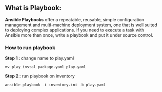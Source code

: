 ## What is Playbook:

**Ansible Playbooks**  offer a repeatable, reusable, simple configuration management and multi-machine deployment system, one that is well suited to deploying complex applications. If you need to execute a task with Ansible more than once, write a playbook and put it under source control.
  

### How to run playbook


**Step  1 :** change name to play.yaml

    mv play_instal_package.yaml play.yaml 

**Step 2 :** run playbook on inventory

    ansible-playbook -i inventory.ini -b play.yaml  